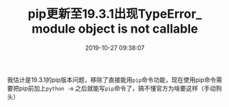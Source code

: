 ﻿---
title: 'pip更新至19.3.1出现TypeError_ module object is not callable'
date: 2019-10-27 09:38:07
tags:
 - Python
 - pip
categories:
 - Python
---
我估计是19.3.1的pip版本问题，移除了直接能用`pip`命令功能，现在使用pip命令需要把pip前加上`python -m` 之后就能写`pip`命令了，搞不懂官方为啥要这样（手动狗头）
